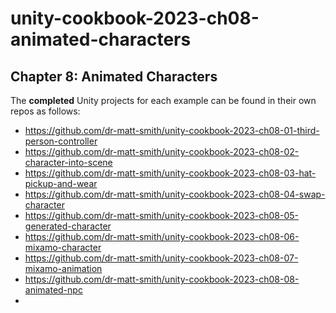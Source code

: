 # unity-cookbook-2023-ch08-animated-characters



## Chapter 8: Animated Characters

The **completed** Unity projects for each example can be found in their own repos as follows:

- https://github.com/dr-matt-smith/unity-cookbook-2023-ch08-01-third-person-controller
- https://github.com/dr-matt-smith/unity-cookbook-2023-ch08-02-character-into-scene
- https://github.com/dr-matt-smith/unity-cookbook-2023-ch08-03-hat-pickup-and-wear
- https://github.com/dr-matt-smith/unity-cookbook-2023-ch08-04-swap-character
- https://github.com/dr-matt-smith/unity-cookbook-2023-ch08-05-generated-character
- https://github.com/dr-matt-smith/unity-cookbook-2023-ch08-06-mixamo-character
- https://github.com/dr-matt-smith/unity-cookbook-2023-ch08-07-mixamo-animation
- https://github.com/dr-matt-smith/unity-cookbook-2023-ch08-08-animated-npc
- 


